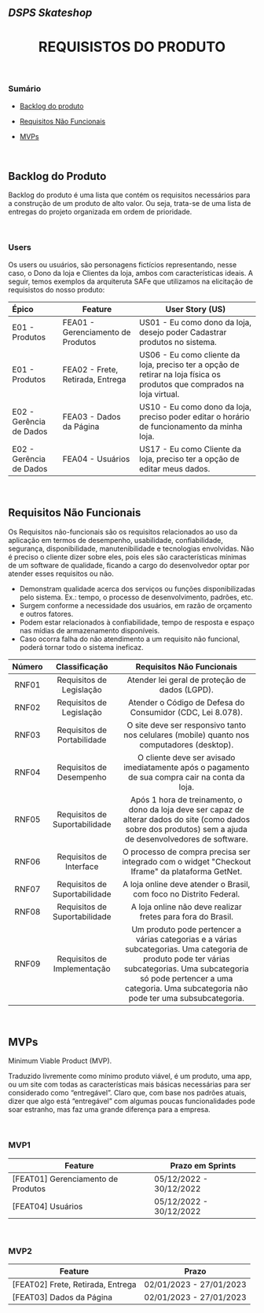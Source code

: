 ## _**DSPS Skateshop**_
<h1 align="center"><b>REQUISISTOS DO PRODUTO</b></h1>

<br>

### **Sumário**
 - [Backlog do produto](#backlog-do-produto)
    
 - [Requisitos Não Funcionais](#requisistos-nao-funcionais)

 - [MVPs](#mvp-produto) 
   
<br>

## Backlog do Produto

Backlog do produto é uma lista que contém os requisitos necessários para a construção de um produto de alto valor. Ou seja, trata-se de uma lista de entregas do projeto organizada em ordem de prioridade.

<br>

### Users

Os users ou usuários, são personagens fictícios representando, nesse caso, o Dono da loja e Clientes da loja, ambos com características ideais.
A seguir, temos exemplos da arquiteruta SAFe que utilizamos na elicitação de requisistos do nosso produto:

| Épico | Feature | User Story (US) |
:--------|---------|-------------|
| E01 - Produtos | FEA01 - Gerenciamento de Produtos | US01 - Eu como dono da loja, desejo poder Cadastrar produtos no sistema. | 
| E01 - Produtos | FEA02 - Frete, Retirada, Entrega | US06 - Eu como cliente da loja, preciso ter a opção de retirar na loja física os produtos que comprados na loja virtual. |
| E02 - Gerência de Dados | FEA03 - Dados da Página | US10 - Eu como dono da loja, preciso poder editar o horário de funcionamento da minha loja. |
| E02 - Gerência de Dados | FEA04 - Usuários | US17 - Eu como Cliente da loja, preciso ter a opção de editar meus dados. |

<br>

## Requisitos Não Funcionais

Os Requisitos não-funcionais são os requisitos relacionados ao uso da aplicação em termos de desempenho, usabilidade, confiabilidade, segurança, disponibilidade, manutenibilidade e tecnologias envolvidas. Não é preciso o cliente dizer sobre eles, pois eles são características mínimas de um software de qualidade, ficando a cargo do desenvolvedor optar por atender esses requisitos ou não.

- Demonstram qualidade acerca dos serviços ou funções disponibilizadas pelo sistema. Ex.: tempo, o processo de desenvolvimento, padrões, etc.
- Surgem conforme a necessidade dos usuários, em razão de orçamento e outros fatores.
- Podem estar relacionados à confiabilidade, tempo de resposta e espaço nas mídias de armazenamento disponíveis.
- Caso ocorra falha do não atendimento a um requisito não funcional, poderá tornar todo o sistema ineficaz.

Número | Classificação | Requisitos Não Funcionais
:---------: |  :-------: |  :-------:
RNF01 | Requisitos de Legislação | Atender lei geral de proteção de dados (LGPD).
RNF02 | Requisitos de Legislação | Atender o Código de Defesa do Consumidor (CDC, Lei 8.078).
RNF03 | Requisitos de Portabilidade |O site deve ser responsivo tanto nos celulares (mobile) quanto nos computadores (desktop).
RNF04 | Requisitos de Desempenho | O cliente deve ser avisado imediatamente após o pagamento de sua compra cair na conta da loja.
RNF05 | Requisitos de Suportabilidade | Após 1 hora de treinamento, o dono da loja deve ser capaz de alterar dados do site (como dados sobre dos produtos) sem a ajuda de desenvolvedores de software.
RNF06 | Requisitos de Interface | O processo de compra precisa ser integrado com o widget "Checkout Iframe" da plataforma GetNet.
RNF07 | Requisitos de Suportabilidade | A loja online deve atender o Brasil, com foco no Distrito Federal.
RNF08 | Requisitos de Suportabilidade | A loja online não deve realizar fretes para fora do Brasil.
RNF09 | Requisitos de Implementação | Um produto pode pertencer a várias categorias e a várias subcategorias. Uma categoria de produto pode ter várias subcategorias. Uma subcategoria só pode pertencer a uma categoria. Uma subcategoria não pode ter uma subsubcategoria.

<br>

## MVPs

Minimum Viable Product (MVP).

Traduzido livremente como mínimo produto viável, é um produto, uma app, ou um site com todas as características mais básicas necessárias para ser considerado como “entregável”. Claro que, com base nos padrões atuais, dizer que algo está “entregável” com algumas poucas funcionalidades pode soar estranho, mas faz uma grande diferença para a empresa.

<br>

### MVP1

| Feature | Prazo em Sprints |
|---------|----------------------|
| [FEAT01] Gerenciamento de Produtos | 05/12/2022 - 30/12/2022 |
| [FEAT04] Usuários | 05/12/2022 - 30/12/2022 |

<br>

### MVP2

| Feature | Prazo |
|---------|----------------------|
| [FEAT02] Frete, Retirada, Entrega | 02/01/2023 - 27/01/2023 |
| [FEAT03] Dados da Página | 02/01/2023 - 27/01/2023 |

<br>


  


